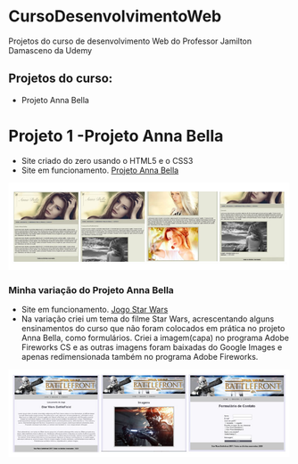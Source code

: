 # CursoDesenvolvimentoWeb
 Projetos do curso de desenvolvimento Web do Professor Jamilton Damasceno da Udemy

## Projetos do curso:
- Projeto Anna Bella

# Projeto 1 -Projeto Anna Bella
- Site criado do zero usando o HTML5 e o CSS3
- Site em funcionamento. [Projeto Anna Bella](http://vectors.rf.gd/cursoDesenvolvimentoWeb/ProjetoAnnaBella)

![Páginas do projeto](https://github.com/herbetdesign/CursoDesenvolvimentoWeb/blob/master/projeto-anna-bella.jpg)

### Minha variação do Projeto Anna Bella
- Site em funcionamento. [Jogo Star Wars](http://vectors.rf.gd/cursoDesenvolvimentoWeb/ProjetoAnnaBella/variacao01)
- Na variação criei um tema do filme Star Wars, acrescentando alguns ensinamentos do curso que não foram colocados em prática no projeto Anna Bella, como formulários. Criei a imagem(capa) no programa Adobe Fireworks CS e as outras imagens foram baixadas do Google Images e apenas redimensionada também no programa Adobe Fireworks.

![Imagens do projeto](https://github.com/herbetdesign/CursoDesenvolvimentoWeb/blob/master/projeto-anna-bella-variacao-01.jpg)
